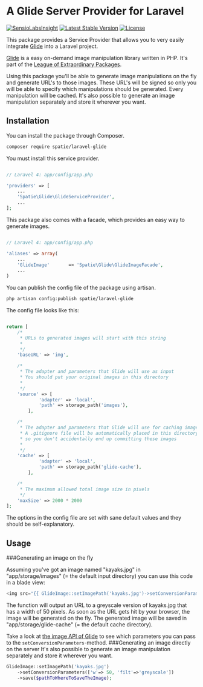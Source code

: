 # A Glide Server Provider for Laravel
[![SensioLabsInsight](https://insight.sensiolabs.com/projects/ad0422ca-e31f-44a3-b01a-ee5ec757b18d/mini.png)](https://insight.sensiolabs.com/projects/ad0422ca-e31f-44a3-b01a-ee5ec757b18d)
[![Latest Stable Version](https://poser.pugx.org/spatie/laravel-glide/version.png)](https://packagist.org/packages/spatie/laravel-glide)
[![License](https://poser.pugx.org/spatie/laravel-glide/license.png)](https://packagist.org/packages/spatie/laravel-glide)

This package provides a Service Provider that allows you to very easily integrate [Glide](http://glide.thephpleague.com/) into a Laravel project.

[Glide](http://glide.thephpleague.com/) is a easy on-demand image manipulation library written in PHP. It's part of the [League of Extraordinary Packages](http://thephpleague.com/).

Using this package you'll be able to generate image manipulations on the fly and generate URL's to those images. These URL's will be signed so only you will be able to specify which manipulations should be generated. Every manipulation will be cached.
It's also possible to generate an image manipulation separately and store it wherever you want.

## Installation


You can install the package through Composer.

```bash
composer require spatie/laravel-glide
```

You must install this service provider.

```php

// Laravel 4: app/config/app.php

'providers' => [
    ...
    'Spatie\Glide\GlideServiceProvider',
    ...
];
```

This package also comes with a facade, which provides an easy way to generate images.

```php

// Laravel 4: app/config/app.php

'aliases' => array(
	...
    'GlideImage'       => 'Spatie\Glide\GlideImageFacade',
    ...
)
```


You can publish the config file of the package using artisan.

```bash
php artisan config:publish spatie/laravel-glide
```

The config file looks like this:
```php

return [
    /*
     * URLs to generated images will start with this string
     *
     */
    'baseURL' => 'img',

    /*
     * The adapter and parameters that Glide will use as input
     * You should put your original images in this directory
     *
     */
    'source' => [
            'adapter' => 'local',
            'path' => storage_path('images'),
        ],

    /*
     * The adapter and parameters that Glide will use for caching images
     * A .gitignore file will be automatically placed in this directory
     * so you don't accidentally end up committing these images
     *
     */
    'cache' => [
            'adapter' => 'local',
            'path' => storage_path('glide-cache'),
        ],

    /*
     * The maximum allowed total image size in pixels
     */
    'maxSize' => 2000 * 2000
];
```


The options in the config file are set with sane default values and they should be self-explanatory.

## Usage 

###Generating an image on the fly

Assuming you've got an image named "kayaks.jpg" in "app/storage/images" (= the default input directory) you can use this code in a blade view:


```php
<img src="{{ GlideImage::setImagePath('kayaks.jpg')->setConversionParameters(['w'=> 50, 'filt'=>'greyscale']) }}" />
```

The function will output an URL to a greyscale version of kayaks.jpg that has a width of 50 pixels. As soon as the URL gets hit by your browser, the image will be generated on the fly. The generated image will be saved in "app/storage/glide-cache" (= the default cache directory).

Take a look at [the image API of Glide](http://glide.thephpleague.com/api/size/) to see which parameters you can pass to the ```setConversionParameters```-method.
###Generating an image directly on the server
It's also possible to generate an image manipulation separately and store it wherever you want.
```php
GlideImage::setImagePath('kayaks.jpg')
	->setConversionParameters(['w'=> 50, 'filt'=>'greyscale'])
	->save($pathToWhereToSaveTheImage);
```
